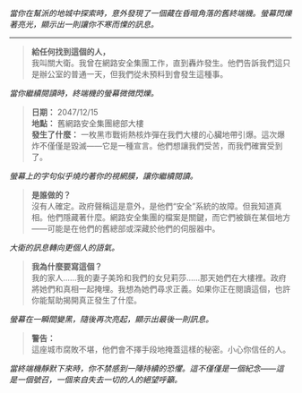 _當你在幫派的地城中探索時，意外發現了一個藏在昏暗角落的舊終端機。螢幕閃爍著亮光，顯示出一則讓你不寒而慄的訊息。_

---

> **給任何找到這個的人，**  
> 我叫關大衛。我曾在網路安全集團工作，直到轟炸發生。他們告訴我們這只是辦公室的普通一天，但我們從未預料到會發生這種事。

_當你繼續閱讀時，終端機的螢幕微微閃爍。_

> **日期：** 2047/12/15  
> **地點：** 舊網路安全集團總部大樓  
> **發生了什麼：** 一枚黑市戰術熱核炸彈在我們大樓的心臟地帶引爆。這次爆炸不僅僅是毀滅——它是一種宣言。他們想讓我們受苦，而我們確實受到了。

_螢幕上的字句似乎燒灼著你的視網膜，讓你繼續閱讀。_

> **是誰做的？**  
> 沒有人確定。政府聲稱這是意外，是他們“安全”系統的故障。但我知道真相。他們隱藏著什麼。網路安全集團的檔案是關鍵，而它們被鎖在某個地方——可能是在他們的舊總部或深藏於他們的伺服器中。

_大衛的訊息轉向更個人的語氣。_

> **我為什麼要寫這個？**  
> 我的家人……我的妻子美玲和我們的女兒莉莎……那天她們在大樓裡。政府將她們和真相一起掩埋。我想為她們尋求正義。如果你正在閱讀這個，也許你能幫助揭開真正發生了什麼。

_螢幕在一瞬間變黑，隨後再次亮起，顯示出最後一則訊息。_

> **警告：**  
> 這座城市腐敗不堪，他們會不擇手段地掩蓋這樣的秘密。小心你信任的人。

_當終端機靜默下來時，你不禁感到一陣持續的恐懼。這不僅僅是一個紀念——這是一個號召，一個來自失去一切的人的絕望呼籲。_
